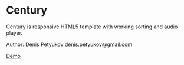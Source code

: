 # Century

Century is responsive HTML5 template with working sorting and audio player.

Author: Denis Petyukov <denis.petyukov@gmail.com>

[Demo](http://githubprofile.github.com/century)
